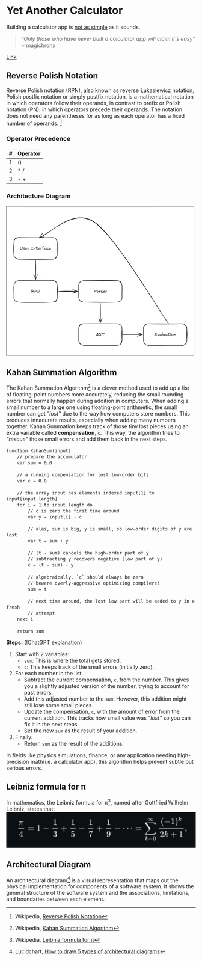 # Yet Another Calculator

Building a calculator app is [not as simple](https://chadnauseam.com/coding/random/calculator-app) as it sounds.

> *"Only those who have never built a calculator app will claim it's easy"*
>   ~ magichronx 

[Link](https://www.reddit.com/r/theprimeagen/comments/1iqwqfh/comment/md52bng/?utm_source=share&utm_medium=web3x&utm_name=web3xcss&utm_term=1&utm_content=share_button)

## Reverse Polish Notation

Reverse Polish notation (RPN), also known as reverse Łukasiewicz notation, Polish postfix notation or simply postfix notation, is a mathematical notation in which operators follow their operands, in contrast to prefix or Polish notation (PN), in which operators precede their operands. The notation does not need any parentheses for as long as each operator has a fixed number of operands. [^1]

### Operator Precedence

| # | Operator |
| - | -------- |
| 1 | ()       |
| 2 | * /      |
| 3 | - +      |

### Architecture Diagram

<img src="./img/architecture_diagram.png" alt="AD" width=500px/>

## Kahan Summation Algorithm

The Kahan Summation Algorithm[^2] is a clever method used to add up a list of floating-point numbers more accurately, reducing the small rounding errors that normally happen during addition in computers.
When adding a small number to a large one using floating-point arithmetic, the small number can get *"lost"* due to the way how computers store numbers. This produces innacurate results, especially when adding many numbers together.
Kahan Summation keeps track of those tiny lost pieces using an extra variable called **compensation**, `c`. This way, the algorithm tries to *"rescue"* those small errors and add them back in the next steps.

```pseudocode
function KahanSum(input)
    // prepare the accumulator
    var sum = 0.0

    // a running compensation for lost low-order bits
    var c = 0.0
    
    // the array input has elements indexed input[1] to input[input.length]
    for i = 1 to input.length do
        // c is zero the first time around
        var y = input[i] - c

        // alas, sum is big, y is small, so low-order digits of y are lost
        var t = sum + y

        // (t - sum) cancels the high-order part of y
        // subtracting y recovers negative (low part of y)
        c = (t - sum) - y

        // algebraically, `c` should always be zero
        // beware overly-aggressive optimizing compilers!
        sum = t

        // next time around, the lost low part will be added to y in a fresh
        // attempt
    next i

    return sum
```

**Steps:** (!ChatGPT explanation)
1. Start with 2 variables:
    - `sum`: This is where the total gets stored.
    - `c`: This keeps track of the small errors (initially zero).
2. For each number in the list:
    - Subtract the current compensation, `c`, from the number. This gives you a slightly adjusted version of the number, trying to account for past errors.
    - Add this adjusted number to the `sum`. However, this addition might still lose some small pieces.
    - Update the compensation, `c`, with the amount of error from the current addition. This tracks how small value was *"lost"* so you can fix it in the next steps.
    - Set the new `sum` as the result of your addition.
3. Finally:
    - Return `sum` as the result of the additions.

In fields like physics simulations, finance, or any application needing high-precision math(i.e. a calculator app), this algorithm helps prevent subtle but serious errors.

## Leibniz formula for π

In mathematics, the Leibniz formula for π[^3], named after Gottfried Wilhelm Leibniz, states that:
<img src="./img/leibniz-formula-for-pi.png" alt="Leibniz formula for pi"/>

## Architectural Diagram

An architectural diagram[^4] is a visual representation that maps out the physical implementation for components of a software system. It shows the general structure of the software system and the associations, limitations, and boundaries between each element. 


[^1]: Wikipedia, [Reverse Polish Notation](https://en.wikipedia.org/wiki/Reverse_Polish_notation)
[^2]: Wikipedia, [Kahan Summation Algorithm](https://en.wikipedia.org/wiki/Kahan_summation_algorithm)
[^3]: Wikipedia, [Leibniz formula for π](https://en.wikipedia.org/wiki/Leibniz_formula_for_%CF%80)
[^4]: Lucidchart, [How to draw 5 types of architectural diagrams](https://www.lucidchart.com/blog/how-to-draw-architectural-diagrams)
